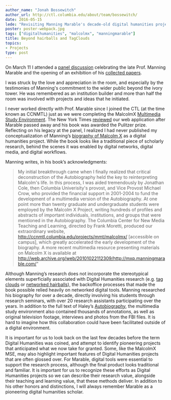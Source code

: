 ```yaml
---
author_name: "Jonah Bossewitch"
author_url: http://ctl.columbia.edu/about/team/bossewitch/
date: 2016-05-15
lede: "Revisiting Manning Marable's decade-old digital humanities project that predates the term itself."
poster: poster-webpack.jpg
tags: ["digitalhumanities", "malcolmx", "manningmarable"]
title: Beyond hairballs and TagClouds 
topics:
- Projects
type: post
---
```


On March 11 I attended a [panel discussion](http://iraas.columbia.edu/Event/manning-marable-scholar-activist-mentor) celebrating the late Prof. Manning Marable and the opening of an exhibition of his [collected papers](https://events.columbia.edu/cal/event/showEventMore.rdo;jsessionid=A278AE0E7CADF4FB34BA68D7342D357A). 

I was struck by the love and appreciation in the room, and especially by the testimonies of Manning's commitment to the wider public beyond the ivory tower. He was remembered as an institution builder and more than half the room was involved with projects and ideas that he initiated. 

I never worked directly with Prof. Marable since I joined the CTL (at the time known as CCNMTL) just as we were completing the MalcolmX [Multimedia Study Environment](http://ccnmtl.columbia.edu/portfolio/culture_and_society/the_autobiography_of.html). The New York Times [reviewed](http://www.nytimes.com/2011/05/09/business/media/09link.html?_r=0) our web application after Marable passed away and his book was awarded the Pulitzer prize. Reflecting on his legacy at the panel, I realized I had never published my conceptualization of Manning’s [biography of Malcolm X](https://en.wikipedia.org/wiki/Malcolm_X:_A_Life_of_Reinvention) as a digital humanities project. While the book looks like a traditional piece of scholarly research, behind the scenes it was enabled by digital networks, digital media, and digital workflows.

Manning writes, in his book’s acknowledgments:

>My initial breakthrough came when I finally realized that critical deconstruction of the Autobiography held the key to reinterpreting 
>Malcolm's life. In this process, I was aided tremendously by Jonathan Cole, then Columbia Univerisity's provost, and Vice Provost 
>Michael Crow, who provided the financial support in 2001-2004 to fund the development of a multimedia version of the Autobiography. At
>one point more than twenty graduate and undergraduate students were employed by the Malcolm X Project, writing hundreds of profiles
>and abstracts of important individuals, institutions, and groups that were mentioned in the Autobiography. The Columbia Center for New
>Media Teaching and Learning, directed by Frank Moretti, produced our extraordinary website, http://ccnmtl.columbia.edu/projects/mmt/malcolmx/ 
>[accessible on campus], which greatly accelerated the early development of the biography. A more recent multimedia resource presenting
>materials on Malcolm X is available at
>http://web.archive.org/web/20101022112309/http://mxp.manningmarable.com/"


Although Manning’s research does not incorporate the stereotypical elements superficially associated with Digital Humanities research (e.g. [tag clouds](https://en.wikipedia.org/wiki/Tag_cloud) or [networked hairballs](http://image.slidesharecdn.com/20150417-pvis-150420015806-conversion-gate01/95/interactive-highdimensional-visualization-of-social-graphs-30-638.jpg?cb=1429495402)), the backoffice processes that made the book possible relied heavily on networked digital tools. Manning researched his biography for over a decade, directly involving his students through research seminars, with over 20 research assistants participating over the years. In addition to the full text of Haley’s [Autobiography](https://en.wikipedia.org/wiki/The_Autobiography_of_Malcolm_X), the multimedia study environment also contained thousands of annotations, as well as original television footage, interviews and photos from the FBI files. It is hard to imagine how this collaboration could have been facilitated outside of a digital environment. 

It is important for us to look back on the last few decades before the term Digital Humanities was coined, and attempt to identify pioneering projects that anticipated what we now take for granted. Some, like the MalcolmX MSE, may also highlight important features of Digital Humanities projects that are often glossed over. For Marable, digital tools were essential to support the research process, although the final product looks traditional and familiar. It is important for us to recognize these efforts as Digital Humanities projects so we can describe their research value, alongside their teaching and learning value, that these methods deliver. In addition to his other honors and distinctions, I will always remember Marable as a pioneering digital humanities scholar.
